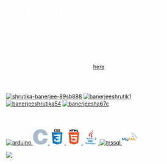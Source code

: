<div style="background-image: url('https://encrypted-tbn0.gstatic.com/images?q=tbn:ANd9GcRES1OCMLW0AZ-MirOnNKx_G8YxczX8XNcoew&s.png'); background-size: cover; background-position: center; padding: 20px; color: white;">

<h1 align="center">Hi 👋, I'm ShrutikaBanerjee</h1>
<h3 align="center">A passionate JAVA developer</h3>

- 🌱 I’m currently learning <strong>JAVA SQL AND DSA</strong>

- 💬 Ask me about <strong>JAVA SQL  PYTHON AND DSA</strong>

- 📄 Know about my experiences [here](https://docs.google.com/document/d/1DREGmX49oR92onw9mhX_pYbIOsd60U0vTLoQZJlnXqI/edit#heading=h.5x0d5h95i329)

<h3 align="left">Connect with me:</h3>
<p align="left">
<a href="https://linkedin.com/in/shrutika-banerjee-89sb888" target="blank"><img align="center" src="https://raw.githubusercontent.com/rahuldkjain/github-profile-readme-generator/master/src/images/icons/Social/linked-in-alt.svg" alt="shrutika-banerjee-89sb888" height="30" width="40" /></a>
<a href="https://www.hackerrank.com/banerjeeshrutik1" target="blank"><img align="center" src="https://raw.githubusercontent.com/rahuldkjain/github-profile-readme-generator/master/src/images/icons/Social/hackerrank.svg" alt="banerjeeshrutik1" height="30" width="40" /></a>
<a href="https://www.leetcode.com/banerjeeshrutika54" target="blank"><img align="center" src="https://raw.githubusercontent.com/rahuldkjain/github-profile-readme-generator/master/src/images/icons/Social/leet-code.svg" alt="banerjeeshrutika54" height="30" width="40" /></a>
<a href="https://auth.geeksforgeeks.org/user/banerjeesha67c" target="blank"><img align="center" src="https://raw.githubusercontent.com/rahuldkjain/github-profile-readme-generator/master/src/images/icons/Social/geeks-for-geeks.svg" alt="banerjeesha67c" height="30" width="40" /></a>
</p>

<h3 align="left">Languages and Tools:</h3>
<p align="left">
  <a href="https://www.arduino.cc/" target="_blank" rel="noreferrer"> <img src="https://cdn.worldvectorlogo.com/logos/arduino-1.svg" alt="arduino" width="40" height="40"/> </a>
  <a href="https://www.cprogramming.com/" target="_blank" rel="noreferrer"> <img src="https://raw.githubusercontent.com/devicons/devicon/master/icons/c/c-original.svg" alt="c" width="40" height="40"/> </a>
  <a href="https://www.w3schools.com/css/" target="_blank" rel="noreferrer"> <img src="https://raw.githubusercontent.com/devicons/devicon/master/icons/css3/css3-original-wordmark.svg" alt="css3" width="40" height="40"/> </a>
  <a href="https://www.w3.org/html/" target="_blank" rel="noreferrer"> <img src="https://raw.githubusercontent.com/devicons/devicon/master/icons/html5/html5-original-wordmark.svg" alt="html5" width="40" height="40"/> </a>
  <a href="https://www.java.com" target="_blank" rel="noreferrer"> <img src="https://raw.githubusercontent.com/devicons/devicon/master/icons/java/java-original.svg" alt="java" width="40" height="40"/> </a>
  <a href="https://www.microsoft.com/en-us/sql-server" target="_blank" rel="noreferrer"> <img src="https://www.svgrepo.com/show/303229/microsoft-sql-server-logo.svg" alt="mssql" width="40" height="40"/> </a>
  <a href="https://www.mysql.com/" target="_blank" rel="noreferrer"> <img src="https://raw.githubusercontent.com/devicons/devicon/master/icons/mysql/mysql-original-wordmark.svg" alt="mysql" width="40" height="40"/> </a>
</p>

<p><img align="center" src="https://github-readme-stats.vercel.app/api/top-langs?username=shrutikabanerjee&show_icons=true&locale=en&layout=compact" alt="shrutikabanerjee" /></p>
</div>
